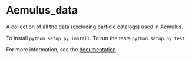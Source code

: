 # Aemulus_data
A collection of all the data (excluding particle catalogs) used in Aemulus.

To install `python setup.py install`. To run the tests `python setup.py test`.

For more information, see the [documentation](http://aemulus-data.readthedocs.io/en/latest/).